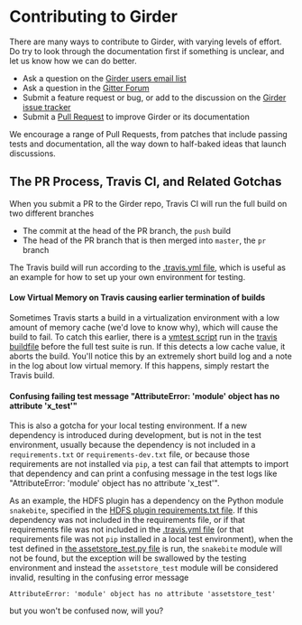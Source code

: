 Contributing to Girder
======================

There are many ways to contribute to Girder, with varying levels of effort.  Do try to look through the documentation first if something is unclear, and let us know how we can do better.

  * Ask a question on the [Girder users email list](http://public.kitware.com/mailman/listinfo/girder-users)
  * Ask a question in the [Gitter Forum](https://gitter.im/girder/girder)
  * Submit a feature request or bug, or add to the discussion on the [Girder issue tracker](https://github.com/girder/girder/issues)
  * Submit a [Pull Request](https://github.com/girder/girder/pulls) to improve Girder or its documentation

We encourage a range of Pull Requests, from patches that include passing tests and documentation, all the way down to half-baked ideas that launch discussions.

The PR Process, Travis CI, and Related Gotchas
----------------------------------------------

When you submit a PR to the Girder repo, Travis CI will run the full build on two different branches

  * The commit at the head of the PR branch, the `push` build
  * The head of the PR branch that is then merged into `master`, the `pr` branch

The Travis build will run according to the [.travis.yml file](/.travis.yml), which is useful as an example for how to set up your own environment for testing.

#### Low Virtual Memory on Travis causing earlier termination of builds

Sometimes Travis starts a build in a virtualization environment with a low amount of memory cache (we'd love to know why), which will cause the build to fail.  To catch this earlier, there is a [vmtest script](https://github.com/girder/girder/blob/master/scripts/vmtest.py) run in the [travis buildfile](https://github.com/girder/girder/blob/master/.travis.yml#L8) before the full test suite is run.  If this detects a low cache value, it aborts the build.  You'll notice this by an extremely short build log and a note in the log about low virtual memory.  If this happens, simply restart the Travis build.

#### Confusing failing test message "AttributeError: 'module' object has no attribute 'x_test'"

This is also a gotcha for your local testing environment.  If a new dependency is introduced during development, but is not in the test environment, usually because the dependency is not included in a `requirements.txt` or `requirements-dev.txt` file, or because those requirements are not installed via `pip`, a test can fail that attempts to import that dependency and can print a confusing message in the test logs like "AttributeError: 'module' object has no attribute 'x_test'".

As an example, the HDFS plugin has a dependency on the Python module `snakebite`, specified in the [HDFS plugin requirements.txt file](https://github.com/girder/girder/blob/master/plugins/hdfs_assetstore/requirements.txt). If this dependency was not included in the requirements file, or if that requirements file was not included in the [.travis.yml file](https://github.com/girder/girder/blob/master/.travis.yml#L22) (or that requirements file was not `pip` installed in a local test environment), when the test defined in [the assetstore_test.py file](https://github.com/girder/girder/blob/master/plugins/hdfs_assetstore/plugin_tests/assetstore_test.py#L27-L28) is run, the `snakebite` module will not be found, but the exception will be swallowed by the testing environment and instead the `assetstore_test` module will be considered invalid, resulting in the confusing error message

    AttributeError: 'module' object has no attribute 'assetstore_test'

but you won't be confused now, will you?
